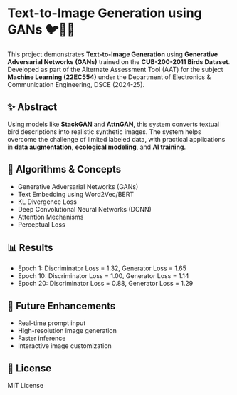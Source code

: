 # Text-to-Image Generation using GANs 🐦🧠🎨

This project demonstrates **Text-to-Image Generation** using **Generative Adversarial Networks (GANs)** trained on the **CUB-200-2011 Birds Dataset**. Developed as part of the Alternate Assessment Tool (AAT) for the subject **Machine Learning (22EC554)** under the Department of Electronics & Communication Engineering, DSCE (2024-25).

## ✨ Abstract

Using models like **StackGAN** and **AttnGAN**, this system converts textual bird descriptions into realistic synthetic images. The system helps overcome the challenge of limited labeled data, with practical applications in **data augmentation**, **ecological modeling**, and **AI training**.

## 🧠 Algorithms & Concepts

- Generative Adversarial Networks (GANs)
- Text Embedding using Word2Vec/BERT
- KL Divergence Loss
- Deep Convolutional Neural Networks (DCNN)
- Attention Mechanisms
- Perceptual Loss

## 📊 Results

- Epoch 1: Discriminator Loss = 1.32, Generator Loss = 1.65
- Epoch 10: Discriminator Loss = 1.00, Generator Loss = 1.14
- Epoch 20: Discriminator Loss = 0.88, Generator Loss = 1.29

## 🚀 Future Enhancements

- Real-time prompt input
- High-resolution image generation
- Faster inference
- Interactive image customization


## 📜 License

MIT License
